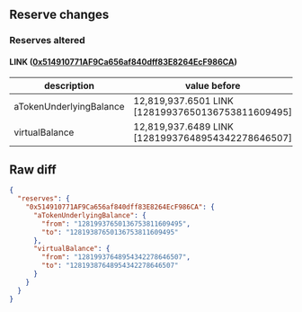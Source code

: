 ## Reserve changes

### Reserves altered

#### LINK ([0x514910771AF9Ca656af840dff83E8264EcF986CA](https://etherscan.io/address/0x514910771AF9Ca656af840dff83E8264EcF986CA))

| description | value before | value after |
| --- | --- | --- |
| aTokenUnderlyingBalance | 12,819,937.6501 LINK [12819937650136753811609495] | 12,819,387.6501 LINK [12819387650136753811609495] |
| virtualBalance | 12,819,937.6489 LINK [12819937648954342278646507] | 12,819,387.6489 LINK [12819387648954342278646507] |


## Raw diff

```json
{
  "reserves": {
    "0x514910771AF9Ca656af840dff83E8264EcF986CA": {
      "aTokenUnderlyingBalance": {
        "from": "12819937650136753811609495",
        "to": "12819387650136753811609495"
      },
      "virtualBalance": {
        "from": "12819937648954342278646507",
        "to": "12819387648954342278646507"
      }
    }
  }
}
```